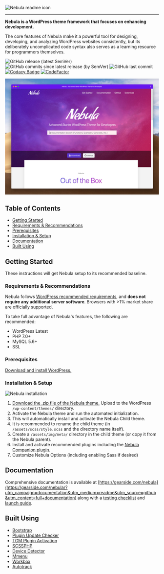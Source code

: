 ![Nebula readme icon](https://raw.githubusercontent.com/chrisblakley/Nebula/master/.github/assets/nebula-orb.png "Nebula readme icon")

---

**Nebula is a WordPress theme framework that focuses on enhancing development.**

The core features of Nebula make it a powerful tool for designing, developing, and analyzing WordPress websites consistently, but its deliberately uncomplicated code syntax also serves as a learning resource for programmers themselves.

![GitHub release (latest SemVer)](https://img.shields.io/github/v/release/chrisblakley/Nebula)
![GitHub commits since latest release (by SemVer)](https://img.shields.io/github/commits-since/chrisblakley/Nebula/latest)
![GitHub last commit](https://img.shields.io/github/last-commit/chrisblakley/Nebula)
[![Codacy Badge](https://api.codacy.com/project/badge/Grade/1eb4554216644f5c9227df34343a9ae9)](https://www.codacy.com/app/greatblakes/Nebula?utm_source=github.com&amp;utm_medium=referral&amp;utm_content=chrisblakley/Nebula&amp;utm_campaign=Badge_Grade)
[![CodeFactor](https://www.codefactor.io/repository/github/chrisblakley/nebula/badge)](https://www.codefactor.io/repository/github/chrisblakley/nebula)

![Nebula screenshot](https://raw.githubusercontent.com/chrisblakley/Nebula/master/.github/assets/nebula-pwa.jpg "Nebula screenshot")

## Table of Contents
+ [Getting Started](#getting_started)
+ [Requirements & Recommendations](#requirements)
+ [Prerequisites](#prerequisites)
+ [Installation & Setup](#installation)
+ [Documentation](#documentation)
+ [Built Using](#built_using)

## Getting Started <a name="getting_started"></a>
These instructions will get Nebula setup to its recommended baseline.

### Requirements & Recommendations <a name="requirements"></a>
Nebula follows [WordPress recommended requirements](https://wordpress.org/about/requirements/), and **does not require any additional server software**. Browsers with >1% market share are officially supported.

To take full advantage of Nebula's features, the following are recommended:
+ WordPress Latest
+ PHP 7.0+
+ MySQL 5.6+
+ SSL

### Prerequisites <a name="prerequisites"></a>
[Download and install WordPress.](https://wordpress.org/)

### Installation & Setup <a name="installation"></a>

![Nebula installation](https://raw.githubusercontent.com/chrisblakley/Nebula/master/.github/assets/nebula-install.gif "Nebula installation")

1. [Download the .zip file of the Nebula theme.](https://github.com/chrisblakley/Nebula/archive/master.zip) Upload to the WordPress `/wp-content/themes/` directory.
2. Activate the Nebula theme and run the automated initialization.
3. This will automatically install and activate the Nebula Child theme.
4. It is recommended to rename the child theme (in `/assets/scss/style.scss` and the directory name itself).
5. Create a `/assets/img/meta/` directory in the child theme (or copy it from the Nebula parent).
6. Install and activate recommended plugins including the [Nebula Companion plugin](https://github.com/chrisblakley/Nebula-Companion).
7. Customize Nebula Options (including enabling Sass if desired)

## Documentation <a name="documentation"></a>
Comprehensive documentation is available at [https://gearside.com/nebula](https://gearside.com/nebula/?utm_campaign=documentation&utm_medium=readme&utm_source=github&utm_content=full+documentation) along with a [testing checklist]((https://gearside.com/nebula/get-started/?utm_campaign=documentation&utm_medium=readme&utm_source=github&utm_content=testing+checklist)) and [launch guide](https://gearside.com/nebula/get-started/?utm_campaign=documentation&utm_medium=readme&utm_source=github&utm_content=launch+checklist).

## Built Using <a name="built_using"></a>
+ [Bootstrap](https://github.com/twbs/bootstrap)
+ [Plugin Update Checker](https://github.com/YahnisElsts/plugin-update-checker)
+ [TGM Plugin Activation](https://github.com/TGMPA/TGM-Plugin-Activation)
+ [SCSSPHP](https://github.com/scssphp/scssphp)
+ [Device Detector](https://github.com/matomo-org/device-detector)
+ [Mmenu](https://github.com/FrDH/mmenu-js)
+ [Workbox](https://github.com/GoogleChrome/workbox)
+ [Autotrack](https://github.com/googleanalytics/autotrack)
